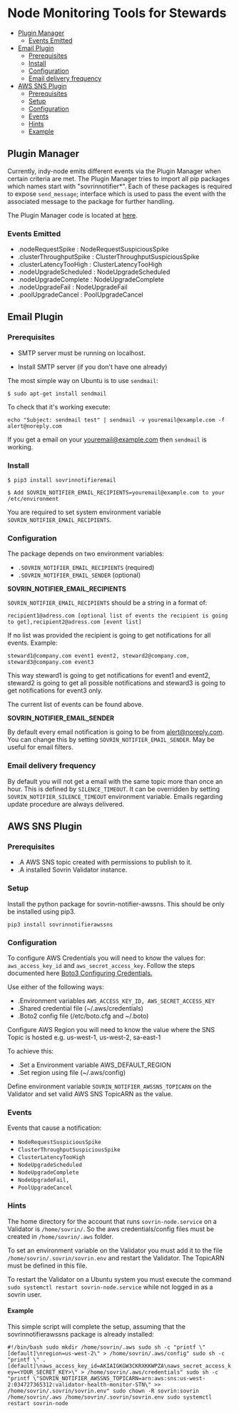 # Node Monitoring Tools for Stewards

* [Plugin Manager](#plugin-manager)
  * [Events Emitted](#events-emitted)
* [Email Plugin](#email-plugin)
    * [Prerequisites](#prerequisites)
    * [Install](#install)
    * [Configuration](#configuration)
    * [Email delivery frequency](#email-delivery-frequency)
* [AWS SNS Plugin](#aws-sns-plugin)
  * [Prerequisites](#prerequisites)
  * [Setup](#setup)
  * [Configuration](#configuration)
  * [Events](#events)
  * [Hints](#hints)
  * [Example](#example)


## Plugin Manager

Currently, indy-node emits different events via the Plugin Manager when certain criteria are met. The Plugin Manager tries to import all pip packages which names start with "sovrinnotifier*". Each of these packages is required to expose `send_message`; interface which is used to pass the event with the associated message to the package for further handling.

The Plugin Manager code is located at [here](https://github.com/hyperledger/indy-plenum/blob/master/plenum/server/notifier_plugin_manager.py#L23).

### Events Emitted

- .nodeRequestSpike : NodeRequestSuspiciousSpike
- .clusterThroughputSpike : ClusterThroughputSuspiciousSpike
- .clusterLatencyTooHigh : ClusterLatencyTooHigh
- .nodeUpgradeScheduled : NodeUpgradeScheduled
- .nodeUpgradeComplete : NodeUpgradeComplete
- .nodeUpgradeFail :  NodeUpgradeFail
- .poolUpgradeCancel :  PoolUpgradeCancel


## Email Plugin

### Prerequisites

* SMTP server must be running on localhost.

* Install SMTP server (if you don't have one already)

The most simple way on Ubuntu is to use `sendmail`:

`$ sudo apt-get install sendmail`

To check that it's working execute:

`echo "Subject: sendmail test" | sendmail -v youremail@example.com -f alert@noreply.com`

If you get a email on your youremail@example.com then `sendmail` is working.

### Install

`$ pip3 install sovrinnotifieremail`

`$ Add SOVRIN_NOTIFIER_EMAIL_RECIPIENTS=youremail@example.com to your /etc/environment`

You are required to set system environment variable `SOVRIN_NOTIFIER_EMAIL_RECIPIENTS`.

### Configuration

The package depends on two environment variables:

- `.SOVRIN_NOTIFIER_EMAIL_RECIPIENTS` (required)
- `.SOVRIN_NOTIFIER_EMAIL_SENDER` (optional)

**SOVRIN_NOTIFIER_EMAIL_RECIPIENTS**

`SOVRIN_NOTIFIER_EMAIL_RECIPIENTS` should be a string in a format of:

`recipient1@adress.com [optional list of events the recipient is going to get],recipient2@adress.com [event list]`

If no list was provided the recipient is going to get notifications for all events. Example:

`steward1@company.com event1 event2, steward2@company.com, steward3@company.com event3`

This way steward1 is going to get notifications for event1 and event2, steward2 is going to get all possible notifications and steward3 is going to get notifications for event3 only.

The current list of events can be found above.

**SOVRIN_NOTIFIER_EMAIL_SENDER**

By default every email notification is going to be from alert@noreply.com. You can change this by setting `SOVRIN_NOTIFIER_EMAIL_SENDER`. May be useful for email filters.

### Email delivery frequency

By default you will not get a email with the same topic more than once an hour. This is defined by `SILENCE_TIMEOUT`. It can be overridden by setting `SOVRIN_NOTIFIER_SILENCE_TIMEOUT` environment variable. Emails regarding update procedure are always delivered.


## AWS SNS Plugin

### Prerequisites

- .A AWS SNS topic created with permissions to publish to it.
- .A installed Sovrin Validator instance.

### Setup

Install the python package for sovrin-notifier-awssns. This should be only be installed using pip3.

`pip3 install sovrinnotifierawssns`

### Configuration

To configure AWS Credentials you will need to know the values for: `aws_access_key_id` and `aws_secret_access_key`. Follow the steps documented here [Boto3 Configuring Credentials.](https://boto3.readthedocs.io/en/latest/guide/configuration.html#configuring-credentials)

Use either of the following ways:

- .Environment variables `AWS_ACCESS_KEY_ID, AWS_SECRET_ACCESS_KEY`
- .Shared credential file (~/.aws/credentials)
- .Boto2 config file (/etc/boto.cfg and ~/.boto)

Configure AWS Region you will need to know the value where the SNS Topic is hosted e.g. us-west-1, us-west-2, sa-east-1

To achieve this:

- .Set a Environment variable AWS\_DEFAULT\_REGION
- .Set region using file (~/.aws/config)

Define environment variable `SOVRIN_NOTIFIER_AWSSNS_TOPICARN` on the Validator and set valid AWS SNS TopicARN as the value.

### Events

Events that cause a notification:

* `NodeRequestSuspiciousSpike`
* `ClusterThroughputSuspiciousSpike`
* `ClusterLatencyTooHigh`
* `NodeUpgradeScheduled`
* `NodeUpgradeComplete`
* `NodeUpgradeFail,`
* `PoolUpgradeCancel`


### Hints

The home directory for the account that runs `sovrin-node.service` on a Validator is `/home/sovrin/`. So the aws credentials/config files must be created in `/home/sovrin/.aws` folder.

To set an environment variable on the Validator you must add it to the file `/home/sovrin/.sovrin/sovrin.env` and restart the Validator. The TopicARN must be defined in this file.

To restart the Validator on a Ubuntu system you must execute the command `sudo systemctl restart sovrin-node.service` while not logged in as a sovrin user.

#### Example

This simple script will complete the setup, assuming that the sovrinnotifierawssns package is already installed:

``#!/bin/bash
sudo mkdir /home/sovrin/.aws
sudo sh -c "printf \"[default]\nregion=us-west-2\" > /home/sovrin/.aws/config"
sudo sh -c "printf \" .[default]\naws_access_key_id=AKIAIGKGW3CKRXKKWPZA\naws_secret_access_key=<YOUR_SECRET_KEY>\" > /home/sovrin/.aws/credentials"
sudo sh -c "printf \"SOVRIN_NOTIFIER_AWSSNS_TOPICARN=arn:aws:sns:us-west-2:034727365312:validator-health-monitor-STN\" >> /home/sovrin/.sovrin/sovrin.env"
sudo chown -R sovrin:sovrin /home/sovrin/.aws /home/sovrin/.sovrin/sovrin.env
sudo systemctl restart sovrin-node``
